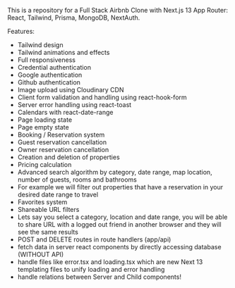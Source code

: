 This is a repository for a Full Stack Airbnb Clone with Next.js 13 App Router: React, Tailwind, Prisma, MongoDB, NextAuth.

Features:

- Tailwind design
- Tailwind animations and effects
- Full responsiveness
- Credential authentication
- Google authentication
- Github authentication
- Image upload using Cloudinary CDN
- Client form validation and handling using react-hook-form
- Server error handling using react-toast
- Calendars with react-date-range
- Page loading state
- Page empty state
- Booking / Reservation system
- Guest reservation cancellation
- Owner reservation cancellation
- Creation and deletion of properties
- Pricing calculation
- Advanced search algorithm by category, date range, map location, number of guests, rooms and bathrooms
- For example we will filter out properties that have a reservation in your desired date range to travel
- Favorites system
- Shareable URL filters
- Lets say you select a category, location and date range, you will be able to share URL with a logged out friend in another browser and they will see the same results
- POST and DELETE routes in route handlers (app/api)
- fetch data in server react components by directly accessing database (WITHOUT API)
- handle files like error.tsx and loading.tsx which are new Next 13 templating files to unify loading and error handling
- handle relations between Server and Child components!
